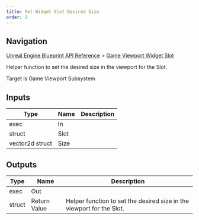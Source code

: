 ```yaml
---
title: Set Widget Slot Desired Size
order: 1
---
```

## Navigation

[Unreal Engine Blueprint API Reference](https://dev.epicgames.com/documentation/en-us/unreal-engine/BlueprintAPI) > [Game Viewport Widget Slot](https://dev.epicgames.com/documentation/en-us/unreal-engine/BlueprintAPI/GameViewportWidgetSlot)

Helper function to set the desired size in the viewport for the Slot.

Target is Game Viewport Subsystem

## Inputs

| Type | Name | Description |
| --- | --- | --- |
| exec | In |  |
| struct | Slot |  |
| vector2d struct | Size |  |

## Outputs

| Type | Name | Description |
| --- | --- | --- |
| exec | Out |  |
| struct | Return Value | Helper function to set the desired size in the viewport for the Slot. |
